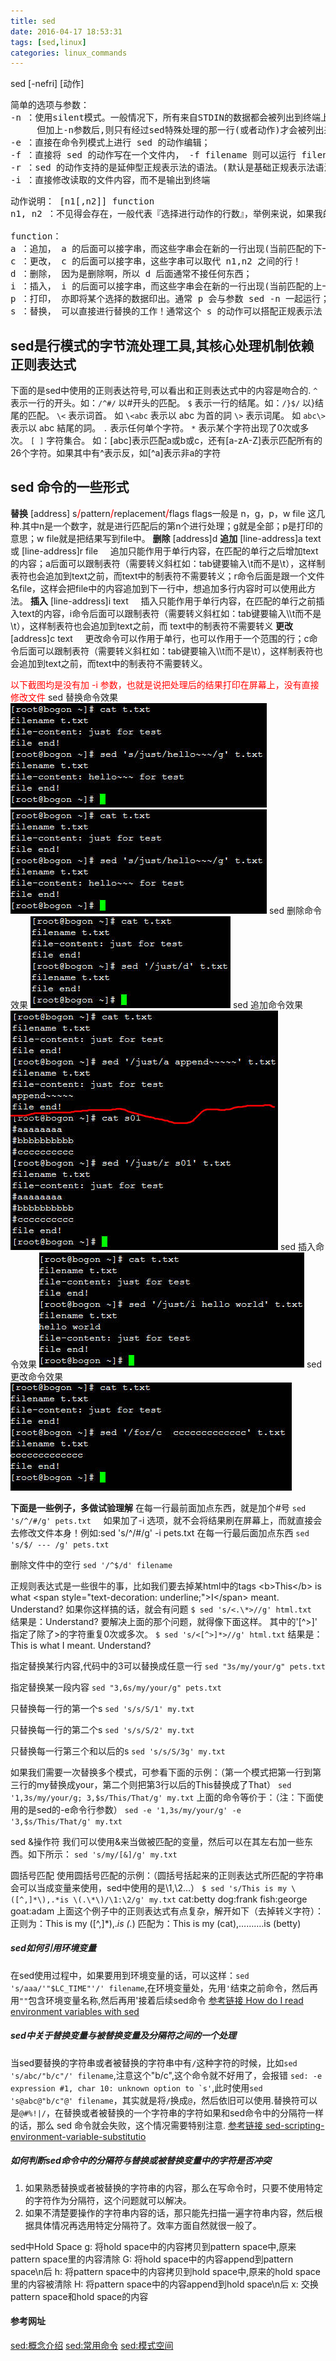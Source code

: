 ```yaml
---
title: sed
date: 2016-04-17 18:53:31
tags: [sed,linux]
categories: linux_commands 
---
```


sed [-nefri] [动作]
<pre>简单的选项与参数：
-n ：使用silent模式。一般情况下，所有来自STDIN的数据都会被列出到终端上
     但加上-n参数后,则只有经过sed特殊处理的那一行(或者动作)才会被列出来
-e ：直接在命令列模式上进行 sed 的动作编辑；
-f ：直接将 sed 的动作写在一个文件内， -f filename 则可以运行 filename 内的 sed 动作；
-r ：sed 的动作支持的是延伸型正规表示法的语法。(默认是基础正规表示法语法)
-i ：直接修改读取的文件内容，而不是输出到终端</pre>

<pre>动作说明： [n1[,n2]] function
n1, n2 ：不见得会存在，一般代表『选择进行动作的行数』，举例来说，如果我的动作是需要在10到 20行之间进行的，则『 10,20[动作行为] 』

function：
a ：追加， a 的后面可以接字串，而这些字串会在新的一行出现(当前匹配的下一行)
c ：更改， c 的后面可以接字串，这些字串可以取代 n1,n2 之间的行！
d ：删除， 因为是删除啊，所以 d 后面通常不接任何东西；
i ：插入， i 的后面可以接字串，而这些字串会在新的一行出现(当前匹配的上一行)；
p ：打印， 亦即将某个选择的数据印出。通常 p 会与参数 sed -n 一起运行；
s ：替换， 可以直接进行替换的工作！通常这个 s 的动作可以搭配正规表示法！例如 1,20s/old/new/g </pre>
<!--more-->

## sed是行模式的字节流处理工具,其核心处理机制依赖正则表达式

下面的是sed中使用的正则表达符号,可以看出和正则表达式中的内容是吻合的.
``^`` 表示一行的开头。如：```/^#/``` 以#开头的匹配。
``$`` 表示一行的结尾。如：```/}$/```  以}结尾的匹配。
``\<`` 表示词首。 如 ```\<abc``` 表示以 abc 为首的詞
``\>`` 表示词尾。 如 ```abc\>```  表示以 abc 結尾的詞。
``.`` 表示任何单个字符。
``*`` 表示某个字符出现了0次或多次。
``[ ]`` 字符集合。 如：[abc]表示匹配a或b或c，还有[a-zA-Z]表示匹配所有的26个字符。如果其中有^表示反，如[^a]表示非a的字符

## sed 命令的一些形式

<b>替换</b> [address] s<font size="3" color="red">/</font>pattern<font  size="3" color="red">/</font>replacement<font size="3" color="red">/</font>flags
flags一般是 n，g，p，w file 这几种.其中n是一个数字，就是进行匹配后的第n个进行处理；g就是全部；p是打印的意思；w file就是把结果写到file中。
<b>删除</b> [address]d
<b>追加</b> [line-address]a text 或  [line-address]r file
&nbsp;&nbsp;&nbsp;&nbsp;追加只能作用于单行内容，在匹配的单行之后增加text的内容；a后面可以跟制表符（需要转义斜杠如：tab键要输入\\t而不是\t），这样制表符也会追加到text之前，而text中的制表符不需要转义；r命令后面是跟一个文件名file，这样会把file中的内容追加到下一行中，想追加多行内容时可以使用此方法。
<b>插入</b> [line-address]i text
&nbsp;&nbsp;&nbsp;&nbsp;插入只能作用于单行内容，在匹配的单行之前插入text的内容，i命令后面可以跟制表符（需要转义斜杠如：tab键要输入\\\\t而不是\\t），这样制表符也会追加到text之前，而 text中的制表符不需要转义
<b>更改</b> [address]c text
&nbsp;&nbsp;&nbsp;&nbsp;更改命令可以作用于单行，也可以作用于一个范围的行；c命令后面可以跟制表符（需要转义斜杠如：tab键要输入\\\\t而不是\t），这样制表符也会追加到text之前，而text中的制表符不需要转义。

<font color="red">以下截图均是没有加 -i 参数，也就是说把处理后的结果打印在屏幕上，没有直接修改文件</font>
sed 替换命令效果
![img](/site_files/sed-io-replace.jpg)
<img src="/site_files/sed-io-replace.jpg" />
sed 删除命令效果
<img src="/site_files/sed-io-delete.jpg" />
sed 追加命令效果
<img src="/site_files/sed-io-append.jpg" />
sed 插入命令效果
<img src="/site_files/sed-io-insert.jpg" />
sed 更改命令效果
<img src="/site_files/sed-io-change.jpg" />

**下面是一些例子，多做试验理解**
在每一行最前面加点东西，就是加个#号
``sed 's/^/#/g' pets.txt``
&nbsp;&nbsp;&nbsp;&nbsp;如果加了-i 选项，就不会将结果刷在屏幕上，而就直接会去修改文件本身！例如:sed 's/^/#/g' -i pets.txt
在每一行最后面加点东西
``sed 's/$/ --- /g' pets.txt``

删除文件中的空行
``sed '/^$/d' filename``

正规则表达式是一些很牛的事，比如我们要去掉某html中的tags
&lt;b&gt;This&lt;/b&gt; is what &lt;span style="text-decoration: underline;"&gt;I&lt;/span&gt; meant. Understand?
如果你这样搞的话，就会有问题
``$ sed 's/<.\*>//g' html.txt ``
结果是：Understand?
要解决上面的那个问题，就得像下面这样。
其中的'[^>]' 指定了除了>的字符重复0次或多次。
``$ sed 's/<[^>]*>//g' html.txt``
结果是：This is what I meant. Understand?

指定替换某行内容,代码中的3可以替换成任意一行
``sed "3s/my/your/g" pets.txt``

指定替换某一段内容
``sed "3,6s/my/your/g" pets.txt``

只替换每一行的第一个s
``sed 's/s/S/1' my.txt``

只替换每一行的第二个s
``sed 's/s/S/2' my.txt``

只替换每一行第三个和以后的s
``sed 's/s/S/3g' my.txt``

如果我们需要一次替换多个模式，可参看下面的示例：（第一个模式把第一行到第三行的my替换成your，第二个则把第3行以后的This替换成了That）
``sed '1,3s/my/your/g; 3,$s/This/That/g' my.txt``
上面的命令等价于：（注：下面使用的是sed的-e命令行参数）
``sed -e '1,3s/my/your/g' -e '3,$s/This/That/g' my.txt``

sed &操作符
我们可以使用&来当做被匹配的变量，然后可以在其左右加一些东西。如下所示：
``sed 's/my/[&]/g' my.txt``

圆括号匹配
使用圆括号匹配的示例：（圆括号括起来的正则表达式所匹配的字符串会可以当成变量来使用，sed中使用的是\1,\2…）
``$ sed 's/This is my \([^,]*\),.*is \(.\*\)/\1:\2/g' my.txt``
cat:betty
dog:frank
fish:george
goat:adam
上面这个例子中的正则表达式有点复杂，解开如下（去掉转义字符）：
正则为：This is my ([^,]*),.*is (.*)
匹配为：This is my (cat),……….is (betty)

##### sed如何引用环境变量
在sed使用过程中，如果要用到环境变量的话，可以这样：``sed 's/aaa/'"$LC_TIME"'/' filename``,在环境变量处，先用``'``结束之前命令，然后再用``""``包含环境变量名称,然后再用'接着后续sed命令
[参考链接 How do I read environment variables with sed](http://www.linuxtopia.org/online_books/linux_tool_guides/the_sed_faq/sedfaq4_018.html)
##### sed中关于替换变量与被替换变量及分隔符之间的一个处理
当sed要替换的字符串或者被替换的字符串中有``/``这种字符的时候，比如``sed 's/abc/"b/c"/' filename``,注意这个"b/c",这个命令就不好用了，会报错 ``sed: -e expression #1, char 10: unknown option to `s'``,此时使用``sed 's@abc@"b/c"@' filename``，其实就是将``/``换成``@``，然后依旧可以使用.替换符可以是``@#%!|/``，在替换或者被替换的一个字符串的字符如果和sed命令中的分隔符一样的话，那么 sed 命令就会失败，这个情况需要特别注意.
[参考链接 sed-scripting-environment-variable-substitutio](http://stackoverflow.com/questions/584894/sed-scripting-environment-variable-substitution)
##### 如何判断sed命令中的分隔符与替换或被替换变量中的字符是否冲突
1. 如果熟悉替换或者被替换的字符串的内容，那么在写命令时，只要不使用特定的字符作为分隔符，这个问题就可以解决。
2. 如果不清楚要操作的字符串内容的话，那只能先扫描一遍字符串内容，然后根据具体情况再选用特定分隔符了。效率方面自然就很一般了。

sed中Hold Space
g: 将hold space中的内容拷贝到pattern space中,原来pattern space里的内容清除
G: 将hold space中的内容append到pattern space\n后
h: 将pattern space中的内容拷贝到hold space中,原来的hold space里的内容被清除
H: 将pattern space中的内容append到hold space\n后
x: 交换pattern space和hold space的内容

#### 参考网址
[sed:概念介绍](http://blog.csdn.net/itsenlin/article/details/20784191)
[sed:常用命令](http://blog.csdn.net/itsenlin/article/details/20814051)
[sed:模式空间](http://blog.csdn.net/itsenlin/article/details/21129405)
